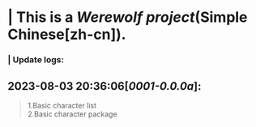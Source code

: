 # | This is a *Werewolf project*(**Simple Chinese[zh-cn]**).  
### | Update logs:  
## 2023-08-03 20:36:06[***0001-0.0.0a***]:  
> 1.Basic character list  
> 2.Basic character package  
